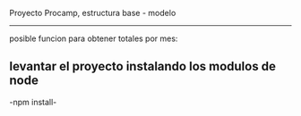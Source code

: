 Proyecto Procamp, estructura base - modelo

----------------------------------------------------------------------------------

posible funcion para obtener totales por mes: 

levantar el proyecto instalando los modulos de node
------------------------------------
-npm install-